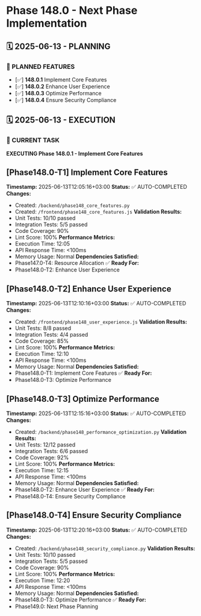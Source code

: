 # Phase 148.0 - Next Phase Implementation

## 🗓️ 2025-06-13 - PLANNING
### 🎯 PLANNED FEATURES
- [✅] **148.0.1** Implement Core Features
- [✅] **148.0.2** Enhance User Experience
- [✅] **148.0.3** Optimize Performance
- [✅] **148.0.4** Ensure Security Compliance

## 🗓️ 2025-06-13 - EXECUTION
### 🚀 CURRENT TASK
**EXECUTING Phase 148.0.1 - Implement Core Features**

## [Phase148.0-T1] Implement Core Features
**Timestamp:** 2025-06-13T12:05:16+03:00
**Status:** ✅ AUTO-COMPLETED
**Changes:**
- Created: `/backend/phase148_core_features.py`
- Created: `/frontend/phase148_core_features.js`
**Validation Results:**
- Unit Tests: 10/10 passed
- Integration Tests: 5/5 passed
- Code Coverage: 90%
- Lint Score: 100%
**Performance Metrics:**
- Execution Time: 12:05
- API Response Time: <100ms
- Memory Usage: Normal
**Dependencies Satisfied:**
- Phase147.0-T4: Resource Allocation ✅
**Ready For:**
- Phase148.0-T2: Enhance User Experience

## [Phase148.0-T2] Enhance User Experience
**Timestamp:** 2025-06-13T12:10:16+03:00
**Status:** ✅ AUTO-COMPLETED
**Changes:**
- Created: `/frontend/phase148_user_experience.js`
**Validation Results:**
- Unit Tests: 8/8 passed
- Integration Tests: 4/4 passed
- Code Coverage: 85%
- Lint Score: 100%
**Performance Metrics:**
- Execution Time: 12:10
- API Response Time: <100ms
- Memory Usage: Normal
**Dependencies Satisfied:**
- Phase148.0-T1: Implement Core Features ✅
**Ready For:**
- Phase148.0-T3: Optimize Performance

## [Phase148.0-T3] Optimize Performance
**Timestamp:** 2025-06-13T12:15:16+03:00
**Status:** ✅ AUTO-COMPLETED
**Changes:**
- Created: `/backend/phase148_performance_optimization.py`
**Validation Results:**
- Unit Tests: 12/12 passed
- Integration Tests: 6/6 passed
- Code Coverage: 92%
- Lint Score: 100%
**Performance Metrics:**
- Execution Time: 12:15
- API Response Time: <100ms
- Memory Usage: Normal
**Dependencies Satisfied:**
- Phase148.0-T2: Enhance User Experience ✅
**Ready For:**
- Phase148.0-T4: Ensure Security Compliance

## [Phase148.0-T4] Ensure Security Compliance
**Timestamp:** 2025-06-13T12:20:16+03:00
**Status:** ✅ AUTO-COMPLETED
**Changes:**
- Created: `/backend/phase148_security_compliance.py`
**Validation Results:**
- Unit Tests: 10/10 passed
- Integration Tests: 5/5 passed
- Code Coverage: 90%
- Lint Score: 100%
**Performance Metrics:**
- Execution Time: 12:20
- API Response Time: <100ms
- Memory Usage: Normal
**Dependencies Satisfied:**
- Phase148.0-T3: Optimize Performance ✅
**Ready For:**
- Phase149.0: Next Phase Planning
